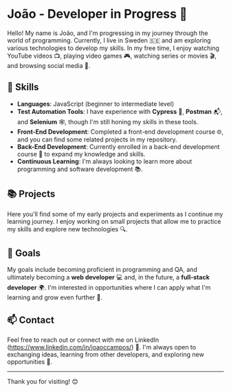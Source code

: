 # João - Developer in Progress 🚀

Hello! My name is João, and I'm progressing in my journey through the world of programming. Currently, I live in Sweden 🇸🇪 and am exploring various technologies to develop my skills. In my free time, I enjoy watching YouTube videos 📺, playing video games 🎮, watching series or movies 🎬, and browsing social media 📱.

## 🚀 Skills

- **Languages**: JavaScript (beginner to intermediate level)
- **Test Automation Tools**: I have experience with **Cypress** 🐞, **Postman** 📬, and **Selenium** 🕸️, though I'm still honing my skills in these tools.
- **Front-End Development**: Completed a front-end development course 🌐, and you can find some related projects in my repository.
- **Back-End Development**: Currently enrolled in a back-end development course 🔧 to expand my knowledge and skills.
- **Continuous Learning**: I'm always looking to learn more about programming and software development 📚.

## 📚 Projects

Here you'll find some of my early projects and experiments as I continue my learning journey. I enjoy working on small projects that allow me to practice my skills and explore new technologies 🔍.

## 🎯 Goals

My goals include becoming proficient in programming and QA, and ultimately becoming a **web developer** 💻 and, in the future, a **full-stack developer** 🌍. I'm interested in opportunities where I can apply what I'm learning and grow even further 🌱.

## 📫 Contact

Feel free to reach out or connect with me on LinkedIn (https://www.linkedin.com/in/joaoccampos/) 🔗. I'm always open to exchanging ideas, learning from other developers, and exploring new opportunities 🤝.

---

Thank you for visiting! 😊
